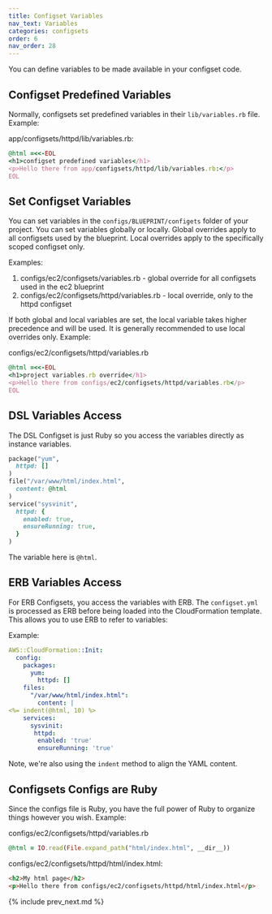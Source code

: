```yaml
---
title: Configset Variables
nav_text: Variables
categories: configsets
order: 6
nav_order: 28
---
```


You can define variables to be made available in your configset code.

## Configset Predefined Variables

Normally, configsets set predefined variables in their `lib/variables.rb` file.  Example:

app/configsets/httpd/lib/variables.rb:

```ruby
@html =<<-EOL
<h1>configset predefined variables</h1>
<p>Hello there from app/configsets/httpd/lib/variables.rb:</p>
EOL
```

## Set Configset Variables

You can set variables in the `configs/BLUEPRINT/configets` folder of your project. You can set variables globally or locally. Global overrides apply to all configsets used by the blueprint. Local overrides apply to the specifically scoped configset only.

Examples:

1. configs/ec2/configsets/variables.rb - global override for all configsets used in the ec2 blueprint
2. configs/ec2/configsets/httpd/variables.rb - local override, only to the httpd configset

If both global and local variables are set, the local variable takes higher precedence and will be used. It is generally recommended to use local overrides only. Example:

configs/ec2/configsets/httpd/variables.rb

```ruby
@html =<<-EOL
<h1>project variables.rb override</h1>
<p>Hello there from configs/ec2/configsets/httpd/variables.rb</p>
EOL
```

## DSL Variables Access

The DSL Configset is just Ruby so you access the variables directly as instance variables.

```ruby
package("yum",
  httpd: []
)
file("/var/www/html/index.html",
  content: @html
)
service("sysvinit",
  httpd: {
    enabled: true,
    ensureRunning: true,
  }
)
```

The variable here is `@html`.

## ERB Variables Access

For ERB Configsets, you access the variables with ERB.  The `configset.yml` is processed as ERB before being loaded into the CloudFormation template.  This allows you to use ERB to refer to variables:

Example:

```yaml
AWS::CloudFormation::Init:
  config:
    packages:
      yum:
        httpd: []
    files:
      "/var/www/html/index.html":
        content: |
<%= indent(@html, 10) %>
    services:
      sysvinit:
       httpd:
        enabled: 'true'
        ensureRunning: 'true'
```

Note, we're also using the `indent` method to align the YAML content.

## Configsets Configs are Ruby

Since the configs file is Ruby, you have the full power of Ruby to organize things however you wish. Example:

configs/ec2/configsets/httpd/variables.rb

```ruby
@html = IO.read(File.expand_path("html/index.html", __dir__))
```

configs/ec2/configsets/httpd/html/index.html:

```html
<h2>My html page</h2>
<p>Hello there from configs/ec2/configsets/httpd/html/index.html</p>
```

{% include prev_next.md %}
